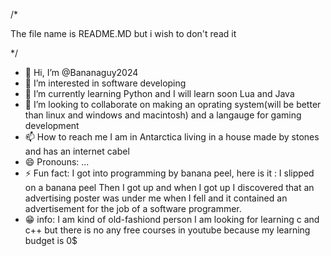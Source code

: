 /* 

  The file name is README.MD but i wish to don't read it

*/


- 👋 Hi, I’m @Bananaguy2024
- 👀 I’m interested in software developing
- 🌱 I’m currently learning Python and I will learn soon Lua and Java
- 💞️ I’m looking to collaborate on making an oprating system(will be better than linux and windows and macintosh) and a langauge for gaming development
- 📫 How to reach me I am in Antarctica living in a house made by stones and has an internet cabel
- 😄 Pronouns: ...
- ⚡ Fun fact: I got into programming by banana peel, here is it : I slipped on a banana peel
      Then I got up and when I got up I discovered that an advertising poster was under me when I fell and it contained an advertisement for the job of a software programmer.
- 😁 info: I am kind of old-fashiond person I am looking for learning c and c++ but there is no any free courses in youtube because my learning budget is 0$

<!---
Bananaguy2024/Bananaguy2024 is a ✨ special ✨ repository because its `README.md` (this file) appears on your GitHub profile.
You can click the Preview link to take a look at your changes.
--->
